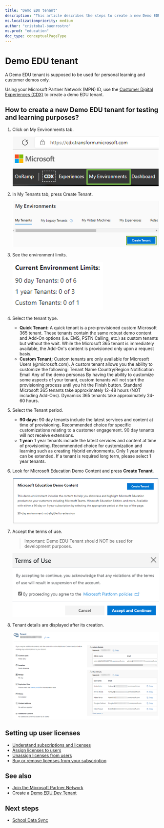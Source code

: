 ```yaml
---
title: "Demo EDU tenant"
description: "This article describes the steps to create a new Demo EDU tenant for testing and learning purposes."
ms.localizationpriority: medium
author: "cristobal-buenrostro"
ms.prod: "education"
doc_type: conceptualPageType
---
```


# Demo EDU tenant

A Demo EDU tenant is supposed to be used for personal learning and customer demos only.

Using your Microsoft Partner Network (MPN) ID, use the [Customer Digital Experiences (CDX)](https://cdx.transform.microsoft.com/) to create a demo EDU tenant.

## How to create a new Demo EDU tenant for testing and learning purposes?

1. Click on My Environments tab.

    ![Environments tab](./images/msgraph-onboarding/edutenant-1.png)

2. In My Tenants tab, press Create Tenant.

    ![Create tenant](./images/msgraph-onboarding/edutenant-2.png)

3. See the environment limits.

    ![Environment limits](./images/msgraph-onboarding/edutenant-3.png)

4. Select the tenant type.
    - **Quick Tenant:** A quick tenant is a pre-provisioned custom Microsoft 365 tenant. These tenants contain the same robust demo content and Add-On options (i.e. EMS, PSTN Calling, etc.) as custom tenants but without the wait. While the Microsoft 365 tenant is immediately available, the Add-On's content is provisioned only upon a request basis.
    - **Custom Tenant;** Custom tenants are only available for Microsoft Users (@microsoft.com).
A custom tenant allows you the ability to customize the following:
Tenant Name Country/Region Notification Email Any of the demo personas By having the ability to customize some aspects of your tenant, custom tenants will not start the provisioning process until you hit the Finish button.
Standard Microsoft 365 tenants take approximately 12-48 hours (NOT including Add-Ons). Dynamics 365 tenants take approximately 24-60 hours.

5. Select the Tenant period.
    - **90 days:** 90 day tenants include the latest services and content at time of provisioning. Recommended choice for specific customizations relating to a customer engagement. 90 day tenants will not receive extensions.
    - **1 year:** 1 year tenants include the latest services and content at time of provisioning. Recommended choice for customization and learning such as creating Hybrid environments. Only 1 year tenants can be extended. If a tenant is required long term, please select 1 year tenants.

6. Look for Microsoft Education Demo Content and press **Create Tenant**.

    ![Create tenant button](./images/msgraph-onboarding/edutenant-4.png)

7. Accept the terms of use.
    > Important: Demo EDU Tenant should NOT be used for development purposes.

    ![Terms of use](./images/msgraph-onboarding/edutenant-5.png)

8. Tenant details are displayed after its creation.

    ![Tenant details](./images/msgraph-onboarding/edutenant-6.png)

## Setting up user licenses

- [Understand subscriptions and licenses](https://docs.microsoft.com/microsoft-365/commerce/licenses/subscriptions-and-licenses?view=o365-worldwide)
- [Assign licenses to users](https://docs.microsoft.com/microsoft-365/admin/manage/assign-licenses-to-users?view=o365-worldwide)
- [Unassign licenses from users](https://docs.microsoft.com/microsoft-365/admin/manage/remove-licenses-from-users?view=o365-worldwide)
- [Buy or remove licenses from your subscription](https://docs.microsoft.com/microsoft-365/commerce/licenses/buy-licenses?view=o365-worldwide)

## See also

- [Join the Microsoft Partner Network](/graph/msgraph-onboarding-mpn)
- Create a [Demo EDU Dev Tenant](/graph/msgraph-onboarding-devtenant)

## Next steps

- [School Data Sync](/graph/msgraph-onboarding-sds)